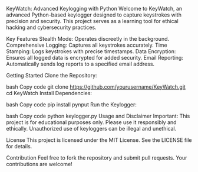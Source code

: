 KeyWatch: Advanced Keylogging with Python
Welcome to KeyWatch, an advanced Python-based keylogger designed to capture keystrokes with precision and security. This project serves as a learning tool for ethical hacking and cybersecurity practices.

Key Features
Stealth Mode: Operates discreetly in the background.
Comprehensive Logging: Captures all keystrokes accurately.
Time Stamping: Logs keystrokes with precise timestamps.
Data Encryption: Ensures all logged data is encrypted for added security.
Email Reporting: Automatically sends log reports to a specified email address.


Getting Started
Clone the Repository:

bash
Copy code
git clone https://github.com/yourusername/KeyWatch.git
cd KeyWatch
Install Dependencies:

bash
Copy code
pip install pynput
Run the Keylogger:

bash
Copy code
python keylogger.py
Usage and Disclaimer
Important: This project is for educational purposes only. Please use it responsibly and ethically. Unauthorized use of keyloggers can be illegal and unethical.

License
This project is licensed under the MIT License. See the LICENSE file for details.

Contribution
Feel free to fork the repository and submit pull requests. Your contributions are welcome!

